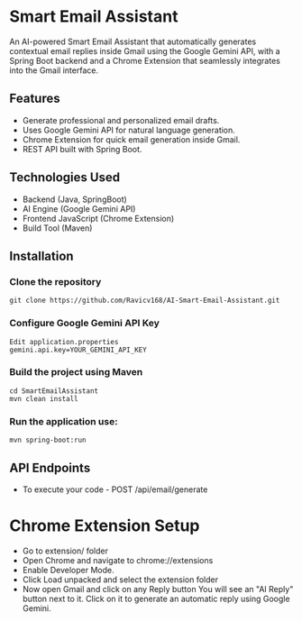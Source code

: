 # Smart Email Assistant

An AI-powered Smart Email Assistant that automatically generates contextual email replies inside Gmail using the Google Gemini API, with a Spring Boot backend and a Chrome Extension that seamlessly integrates into the Gmail interface.

## Features
- Generate professional and personalized email drafts.
- Uses Google Gemini API for natural language generation.
- Chrome Extension for quick email generation inside Gmail.
- REST API built with Spring Boot.

## Technologies Used
- Backend (Java, SpringBoot)
- AI Engine (Google Gemini API)
- Frontend JavaScript (Chrome Extension)
- Build Tool (Maven)

## Installation
### Clone the repository
    git clone https://github.com/Ravicv168/AI-Smart-Email-Assistant.git

### Configure Google Gemini API Key
    Edit application.properties
    gemini.api.key=YOUR_GEMINI_API_KEY
  
### Build the project using Maven
    cd SmartEmailAssistant
    mvn clean install

### Run the application use:
    mvn spring-boot:run

## API Endpoints
- To execute your code - POST /api/email/generate

# Chrome Extension Setup
- Go to extension/ folder
- Open Chrome and navigate to chrome://extensions
- Enable Developer Mode.
- Click Load unpacked and select the extension folder
- Now open Gmail and click on any Reply button
  You will see an "AI Reply" button next to it. Click on it to generate an automatic reply using Google Gemini.
